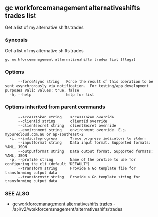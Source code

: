 ## gc workforcemanagement alternativeshifts trades list

Get a list of my alternative shifts trades

### Synopsis

Get a list of my alternative shifts trades

```
gc workforcemanagement alternativeshifts trades list [flags]
```

### Options

```
      --forceAsync string   Force the result of this operation to be sent asynchronously via notification.  For testing/app development purposes Valid values: true, false
  -h, --help                help for list
```

### Options inherited from parent commands

```
      --accesstoken string    accessToken override
      --clientid string       clientId override
      --clientsecret string   clientSecret override
      --environment string    environment override. E.g. mypurecloud.com.au or ap-southeast-2
  -i, --indicateprogress      Trace progress indicators to stderr
      --inputformat string    Data input format. Supported formats: YAML, JSON
      --outputformat string   Data output format. Supported formats: YAML, JSON
  -p, --profile string        Name of the profile to use for configuring the cli (default "DEFAULT")
      --transform string      Provide a Go template file for transforming output data
      --transformstr string   Provide a Go template string for transforming output data
```

### SEE ALSO

* [gc workforcemanagement alternativeshifts trades](gc_workforcemanagement_alternativeshifts_trades.html)	 - /api/v2/workforcemanagement/alternativeshifts/trades


